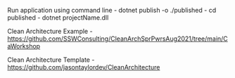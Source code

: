 Run application using command line
    - dotnet publish -o ./published
    - cd published
    - dotnet projectName.dll
    

Clean Architecture Example - https://github.com/SSWConsulting/CleanArchSprPwrsAug2021/tree/main/CaWorkshop

Clean Architecture Template - https://github.com/jasontaylordev/CleanArchitecture